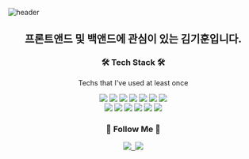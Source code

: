 ![header](https://capsule-render.vercel.app/api?type=Waving&color=auto&height=300&section=header&text=KIHUNKIM&fontSize=90)

<h2 align="center"> 프론트앤드 및 백앤드에 관심이 있는 김기훈입니다.</h2>

<h3 align="center">🛠 Tech Stack 🛠 </h3>

<p align="center"> Techs that I've used at least once </p>


<p align="center">
<img src="https://img.shields.io/badge/Java-007396?style=for-the-badge&logo=OpenJDK&logoColor=white"/>
<img src="https://img.shields.io/badge/Spring-6DB33F?style=for-the-badge&logo=Spring&logoColor=white">
<img src="https://img.shields.io/badge/html5-E34F26?style=for-the-badge&logo=html5&logoColor=white">
<img src="https://img.shields.io/badge/css-1572B6?style=for-the-badge&logo=css3&logoColor=white">
<img src="https://img.shields.io/badge/bootstrap-7952B3?style=for-the-badge&logo=bootstrap&logoColor=white">
<img src="https://img.shields.io/badge/javascript-F7DF1E?style=for-the-badge&logo=javascript&logoColor=black">
<img src="https://img.shields.io/badge/jquery-0769AD?style=for-the-badge&logo=jquery&logoColor=white"> <br>
<img src="https://img.shields.io/badge/mysql-4479A1?style=for-the-badge&logo=mysql&logoColor=white">
<img src="https://img.shields.io/badge/oracle-F80000?style=for-the-badge&logo=oracle&logoColor=white">
<img src="https://img.shields.io/badge/github-181717?style=for-the-badge&logo=github&logoColor=white">
<img src="https://img.shields.io/badge/linux-FCC624?style=for-the-badge&logo=linux&logoColor=black">
<img src="https://img.shields.io/badge/aws-232F3E?style=for-the-badge&logo=aws&logoColor=white">
<img src="https://img.shields.io/badge/apache tomcat-F8DC75?style=for-the-badge&logo=apachetomcat&logoColor=white">
</p>

<h3 align="center">🌈 Follow Me 🌈</h3>
<p align="center">
<a href="https://instagram.com/alpox.dev">
<a href="https://www.instagram.com/____hun2/"><img src="https://img.shields.io/badge/Instagram-E4405F?style=flat-square&logo=Instagram&logoColor=white&link=https://www.instagram.com/____hun2/"/>&nbsp
<a href="https://automatic-headphones-829.notion.site/4d3b9a89bac245e680fbdac03bcbcafd"><img src="https://img.shields.io/badge/Notion-000000?style=flat-square&logo=Notion&logoColor=white&link=https://automatic-headphones-829.notion.site/4d3b9a89bac245e680fbdac03bcbcafd"/>
</p>
